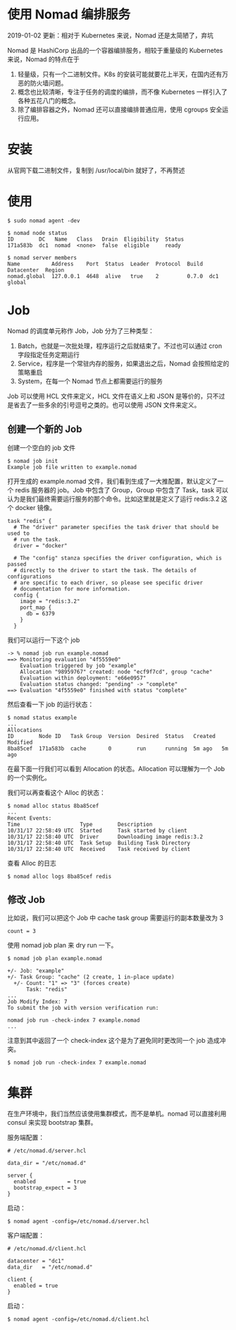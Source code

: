 # 使用 Nomad 编排服务


<!--
ID: c3f24145-2424-4dda-96cc-88a17b631799
Status: publish
Date: 2018-11-22T22:57:00
Modified: 2020-05-16T11:06:38
wp_id: 559
-->


2019-01-02 更新：相对于 Kubernetes 来说，Nomad 还是太简陋了，弃坑


Nomad 是 HashiCorp 出品的一个容器编排服务，相较于重量级的 Kubernetes 来说，Nomad 的特点在于

1. 轻量级，只有一个二进制文件。K8s 的安装可能就要花上半天，在国内还有万恶的防火墙问题。
2. 概念也比较清晰，专注于任务的调度的编排，而不像 Kubernetes 一样引入了各种五花八门的概念。
3. 除了编排容器之外，Nomad 还可以直接编排普通应用，使用 cgroups 安全运行应用。

# 安装

从官网下载二进制文件，复制到 /usr/local/bin 就好了，不再赘述

# 使用

```
$ sudo nomad agent -dev

$ nomad node status
ID        DC   Name   Class   Drain  Eligibility  Status
171a583b  dc1  nomad  <none>  false  eligible     ready

$ nomad server members
Name          Address    Port  Status  Leader  Protocol  Build  Datacenter  Region
nomad.global  127.0.0.1  4648  alive   true    2         0.7.0  dc1         global
```

# Job

Nomad 的调度单元称作 Job，Job 分为了三种类型：

1. Batch，也就是一次批处理，程序运行之后就结束了。不过也可以通过 cron 字段指定任务定期运行
2. Service，程序是一个常驻内存的服务，如果退出之后，Nomad 会按照给定的策略重启
3. System，在每一个 Nomad 节点上都需要运行的服务

Job 可以使用 HCL 文件来定义，HCL 文件在语义上和 JSON 是等价的，只不过是省去了一些多余的引号逗号之类的。也可以使用 JSON 文件来定义。

## 创建一个新的 Job

创建一个空白的 job 文件

```
$ nomad job init
Example job file written to example.nomad
```

打开生成的 example.nomad 文件，我们看到生成了一大推配置，默认定义了一个 redis 服务器的 job。Job 中包含了 Group，Group 中包含了 Task，task 可以认为是我们最终需要运行服务的那个命令。比如这里就是定义了运行 redis:3.2 这个 docker 镜像。

```
task "redis" {
  # The "driver" parameter specifies the task driver that should be used to
  # run the task.
  driver = "docker"

  # The "config" stanza specifies the driver configuration, which is passed
  # directly to the driver to start the task. The details of configurations
  # are specific to each driver, so please see specific driver
  # documentation for more information.
  config {
    image = "redis:3.2"
    port_map {
      db = 6379
    }
  }
```

我们可以运行一下这个 job

```
-> % nomad job run example.nomad
==> Monitoring evaluation "4f5559e0"
    Evaluation triggered by job "example"
    Allocation "98959767" created: node "ecf9f7cd", group "cache"
    Evaluation within deployment: "e66e0957"
    Evaluation status changed: "pending" -> "complete"
==> Evaluation "4f5559e0" finished with status "complete"
```

然后查看一下 job 的运行状态：

```
$ nomad status example
...
Allocations
ID        Node ID   Task Group  Version  Desired  Status   Created  Modified
8ba85cef  171a583b  cache       0        run      running  5m ago   5m ago
```

在最下面一行我们可以看到 Allocation 的状态。Allocation 可以理解为一个 Job 的一个实例化。

我们可以再查看这个 Alloc 的状态：

```
$ nomad alloc status 8ba85cef
...
Recent Events:
Time                   Type        Description
10/31/17 22:58:49 UTC  Started     Task started by client
10/31/17 22:58:40 UTC  Driver      Downloading image redis:3.2
10/31/17 22:58:40 UTC  Task Setup  Building Task Directory
10/31/17 22:58:40 UTC  Received    Task received by client
```

查看 Alloc 的日志

```
$ nomad alloc logs 8ba85cef redis
```

## 修改 Job

比如说，我们可以把这个 Job 中 cache task group 需要运行的副本数量改为 3

```
count = 3
```

使用 nomad job plan 来 dry run 一下。

```
$ nomad job plan example.nomad

+/- Job: "example"
+/- Task Group: "cache" (2 create, 1 in-place update)
  +/- Count: "1" => "3" (forces create)
      Task: "redis"
...
Job Modify Index: 7
To submit the job with version verification run:

nomad job run -check-index 7 example.nomad
...
```

注意到其中返回了一个 check-index 这个是为了避免同时更改同一个 job 造成冲突。

```
$ nomad job run -check-index 7 example.nomad
```

# 集群

在生产环境中，我们当然应该使用集群模式，而不是单机。nomad 可以直接利用 consul 来实现 bootstrap 集群。

服务端配置：

```
# /etc/nomad.d/server.hcl

data_dir = "/etc/nomad.d"

server {
  enabled          = true
  bootstrap_expect = 3
}
```

启动：

```
$ nomad agent -config=/etc/nomad.d/server.hcl
```

客户端配置：

```
# /etc/nomad.d/client.hcl

datacenter = "dc1"
data_dir   = "/etc/nomad.d"

client {
  enabled = true
}
```

启动：

```
$ nomad agent -config=/etc/nomad.d/client.hcl
```